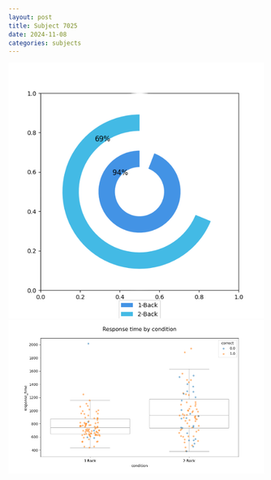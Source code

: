 ```yaml
---
layout: post
title: Subject 7025
date: 2024-11-08
categories: subjects
---
```


![](data/7025/run-2/7025_accuracy_by_condition.png)
![](data/7025/run-2/7025_response_time_by_condition.png)

